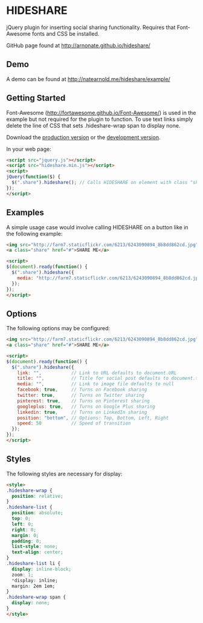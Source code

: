 # HIDESHARE

jQuery plugin for inserting social sharing functionality. Requires that Font-Awesome fonts and CSS be installed.

GitHub page found at http://arnonate.github.io/hideshare/

## Demo
A demo can be found at http://natearnold.me/hideshare/example/

## Getting Started
Font-Awesome (http://fortawesome.github.io/Font-Awesome/) is used in the example but not required for the plugin to function. To use text links simply delete the line of CSS that sets .hideshare-wrap span to display none.

Download the [production version][min] or the [development version][max].

[min]: https://raw.github.com/arnonate/hideshare/hideshare.min.js
[max]: https://raw.github.com/arnonate/hideshare/hideshare.js

In your web page:

```html
<script src="jquery.js"></script>
<script src="hideshare.min.js"></script>
<script>
jQuery(function($) {
  $(".share").hideshare(); // Calls HIDESHARE on element with class "share"
});
</script>
```

## Examples

A simple usage case would involve calling HIDESHARE on a button like in the following example:

```html
<img src="http://farm7.staticflickr.com/6213/6243090894_8b8dd862cd.jpg">
<a class="share" href="#">SHARE ME</a>

<script>
$(document).ready(function() {
  $(".share").hideshare({
    media: "http://farm7.staticflickr.com/6213/6243090894_8b8dd862cd.jpg"
  });
});
</script>
```

## Options

The following options may be configured:

```html
<img src="http://farm7.staticflickr.com/6213/6243090894_8b8dd862cd.jpg">
<a class="share" href="#">SHARE ME</a>

<script>
$(document).ready(function() {
  $(".share").hideshare({
    link: "",           // Link to URL defaults to document.URL
    title: "",          // Title for social post defaults to document.title
    media: "",          // Link to image file defaults to null
    facebook: true,     // Turns on Facebook sharing
    twitter: true,      // Turns on Twitter sharing
    pinterest: true,    // Turns on Pinterest sharing
    googleplus: true,   // Turns on Google Plus sharing
    linkedin: true,     // Turns on LinkedIn sharing
    position: "bottom", // Options: Top, Bottom, Left, Right
    speed: 50           // Speed of transition
  });
});
</script>
```

## Styles

The following styles are necessary for display:

```html
<style>
.hideshare-wrap {
  position: relative;
}
.hideshare-list {
  position: absolute;
  top: 0;
  left: 0;
  right: 0;
  margin: 0;
  padding: 0;
  list-style: none;
  text-align: center;
}
.hideshare-list li {
  display: inline-block;
  zoom: 1;
  *display: inline;
  margin: 2em 1em;
}
.hideshare-wrap span {
  display: none;
}
</style>
```